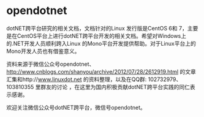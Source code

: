 # opendotnet
dotNET跨平台研究的相关文档，文档针对的Linux 发行版是CentOS 6和 7，主要是在CentOS平台上进行dotNET跨平台开发的相关文档。希望对Windows上的.NET开发人员顺利跨入Linux 的Mono平台开发提供帮助。对于Linux平台上的Mono开发人员也有借鉴意义。

资料来源于微信公众号opendotnet、 http://www.cnblogs.com/shanyou/archive/2012/07/28/2612919.html 的文章汇集和http://www.linuxdot.net 的资料整理，以及在QQ群: 102732979、103810355 里群友的讨论 ，在这里为国内积极贡献dotNET跨平台实践的同仁表示感谢。

欢迎关注微信公众号dotNET跨平台，微信号opendotnet。
 



